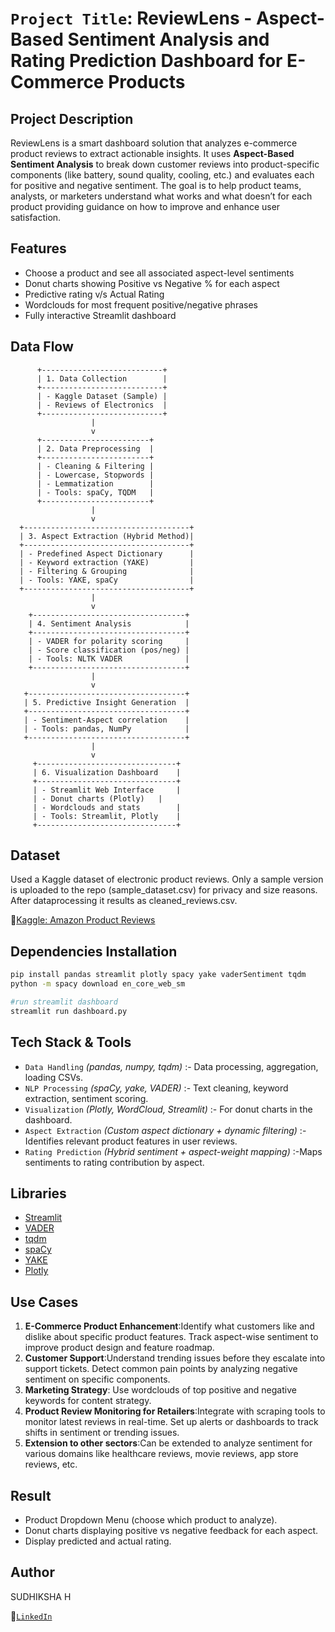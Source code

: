# `Project Title`: ReviewLens - Aspect-Based Sentiment Analysis and Rating Prediction Dashboard for E-Commerce Products

## Project Description
ReviewLens is a smart dashboard solution that analyzes e-commerce product reviews to extract actionable insights. It uses **Aspect-Based Sentiment Analysis** to break down customer reviews into product-specific components (like battery, sound quality, cooling, etc.) and evaluates each for positive and negative sentiment. The goal is to help product teams, analysts, or marketers understand what works and what doesn’t for each product providing guidance on how to improve and enhance user satisfaction. 

## Features
- Choose a product and see all associated aspect-level sentiments
- Donut charts showing Positive vs Negative % for each aspect
- Predictive rating v/s Actual Rating
- Wordclouds for most frequent positive/negative phrases
- Fully interactive Streamlit dashboard

## Data Flow
          +---------------------------+
          | 1. Data Collection        |
          +---------------------------+
          | - Kaggle Dataset (Sample) |
          | - Reviews of Electronics  |
          +---------------------------+
                      |
                      v
          +------------------------+
          | 2. Data Preprocessing  |
          +------------------------+
          | - Cleaning & Filtering |
          | - Lowercase, Stopwords |
          | - Lemmatization        |
          | - Tools: spaCy, TQDM   |
          +------------------------+
                      |
                      v
      +-------------------------------------+
      | 3. Aspect Extraction (Hybrid Method)|
      +-------------------------------------+
      | - Predefined Aspect Dictionary      |
      | - Keyword extraction (YAKE)         |
      | - Filtering & Grouping              |
      | - Tools: YAKE, spaCy                |
      +-------------------------------------+
                      |
                      v
        +----------------------------------+
        | 4. Sentiment Analysis            |
        +----------------------------------+
        | - VADER for polarity scoring     |
        | - Score classification (pos/neg) |
        | - Tools: NLTK VADER              |
        +----------------------------------+
                      |
                      v
       +-----------------------------------+
       | 5. Predictive Insight Generation  |
       +-----------------------------------+
       | - Sentiment-Aspect correlation    |
       | - Tools: pandas, NumPy            |
       +-----------------------------------+
                      |
                      v
         +-------------------------------+
         | 6. Visualization Dashboard    |
         +-------------------------------+
         | - Streamlit Web Interface     |
         | - Donut charts (Plotly)   |
         | - Wordclouds and stats        |
         | - Tools: Streamlit, Plotly    |
         +-------------------------------+

## Dataset
Used a Kaggle dataset of electronic product reviews. Only a sample version is uploaded to the repo (sample_dataset.csv) for privacy and size reasons. After dataprocessing it results as cleaned_reviews.csv.

🔗[Kaggle: Amazon Product Reviews](https://www.kaggle.com/datasets/shivamparab/amazon-electronics-reviews)

## Dependencies Installation
```bash
pip install pandas streamlit plotly spacy yake vaderSentiment tqdm
python -m spacy download en_core_web_sm

#run streamlit dashboard
streamlit run dashboard.py
```
## Tech Stack & Tools
- `Data Handling`	_(pandas, numpy, tqdm)_ :- Data processing, aggregation, loading CSVs.
- `NLP Processing`	_(spaCy, yake, VADER)_ :- Text cleaning, keyword extraction, sentiment scoring.
- `Visualization`	_(Plotly, WordCloud, Streamlit)_ :- For donut charts in the dashboard.
- `Aspect Extraction` _(Custom aspect dictionary + dynamic filtering)_ :- Identifies relevant product features in user reviews.
- `Rating Prediction` _(Hybrid sentiment + aspect-weight mapping)_ :-Maps sentiments to rating contribution by aspect.

## Libraries
- [Streamlit](https://streamlit.io/)
- [VADER](https://github.com/cjhutto/vaderSentiment)
- [tqdm](https://pypi.org/project/tqdm/)
- [spaCy](https://pypi.org/project/spacy/)
- [YAKE](https://github.com/LIAAD/yake)
- [Plotly](https://plotly.com/python/)

## Use Cases
1. **E-Commerce Product Enhancement**:Identify what customers like and dislike about specific product features. Track aspect-wise sentiment to improve product design and feature roadmap.
2. **Customer Support**:Understand trending issues before they escalate into support tickets. Detect common pain points by analyzing negative sentiment on specific components.
3. **Marketing Strategy**: Use wordclouds of top positive and negative keywords for content strategy.
4. **Product Review Monitoring for Retailers**:Integrate with scraping tools to monitor latest reviews in real-time. Set up alerts or dashboards to track shifts in sentiment or trending issues.
5. **Extension to other sectors**:Can be extended to analyze sentiment for various domains like healthcare reviews, movie reviews, app store reviews, etc.

## Result
- Product Dropdown Menu (choose which product to analyze).
- Donut charts displaying positive vs negative feedback for each aspect.
- Display predicted and actual rating.

## Author
SUDHIKSHA H


🔗[`LinkedIn`](https://www.linkedin.com/in/sudhiksha-h)
